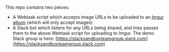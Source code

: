 This repo contains two pieces:
* A Webtask script which accepts image URLs to be uploaded to an [Imgur album](https://imgur.com/a/CLCcl) (which will only accept images)
* A Slack bot which listens for any URLs being shared, and tries passes them to the above Webtask script for uploading to Imgur.  The demo Slack group is here: [https://slacksandboxteamgroup.slack.com](https://slacksandboxteamgroup.slack.com)
